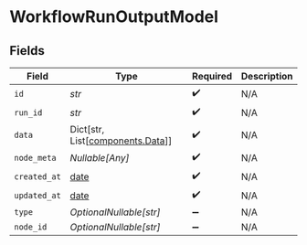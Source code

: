 # WorkflowRunOutputModel


## Fields

| Field                                                                | Type                                                                 | Required                                                             | Description                                                          |
| -------------------------------------------------------------------- | -------------------------------------------------------------------- | -------------------------------------------------------------------- | -------------------------------------------------------------------- |
| `id`                                                                 | *str*                                                                | :heavy_check_mark:                                                   | N/A                                                                  |
| `run_id`                                                             | *str*                                                                | :heavy_check_mark:                                                   | N/A                                                                  |
| `data`                                                               | Dict[str, List[[components.Data](../../models/components/data.md)]]  | :heavy_check_mark:                                                   | N/A                                                                  |
| `node_meta`                                                          | *Nullable[Any]*                                                      | :heavy_check_mark:                                                   | N/A                                                                  |
| `created_at`                                                         | [date](https://docs.python.org/3/library/datetime.html#date-objects) | :heavy_check_mark:                                                   | N/A                                                                  |
| `updated_at`                                                         | [date](https://docs.python.org/3/library/datetime.html#date-objects) | :heavy_check_mark:                                                   | N/A                                                                  |
| `type`                                                               | *OptionalNullable[str]*                                              | :heavy_minus_sign:                                                   | N/A                                                                  |
| `node_id`                                                            | *OptionalNullable[str]*                                              | :heavy_minus_sign:                                                   | N/A                                                                  |